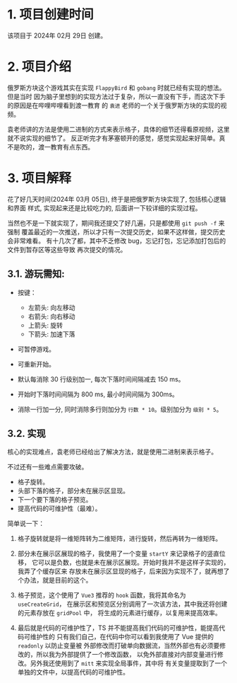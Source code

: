 # 1. 项目创建时间
该项目于 2024年 02月 29日 创建。

# 2. 项目介绍
俄罗斯方块这个游戏其实在实现 `FlappyBird` 和 `gobang` 时就已经有实现的想法。但是当时
因为脑子里想到的实现方法过于复杂，所以一直没有下手，而这次下手的原因是在哔哩哔哩看到渡一教育
的 `袁进` 老师的一个关于俄罗斯方块的实现的视频。

袁老师讲的方法是使用二进制的方式来表示格子，具体的细节还得看原视频，这里就不说实现的细节了。
反正听完才有茅塞顿开的感觉，感觉实现起来好简单。真不是吹的，渡一教育有点东西。

# 3. 项目解释
花了好几天时间(2024年 03月 05日), 终于是把俄罗斯方块实现了, 包括核心逻辑和界面
样式, 实现起来还是比较吃力的, 后面讲一下较详细的实现过程。

当然也不是一下就实现了，期间我还提交了好几遍，只是都使用 `git push -f` 来强制
覆盖最近的一次推送，所以才只有一次提交历史，如果不这样做，提交历史会非常难看。
有十几次了都，其中不乏修改 bug，忘记打包，忘记添加打包后的文件到暂存区等这些导致
再次提交的情况。

## 3.1. 游玩需知: 

- 按键：

  - 左箭头: 向左移动
  - 右箭头: 向右移动
  - 上箭头: 旋转
  - 下箭头: 加速下落

- 可暂停游戏。
- 可重新开始。
- 默认每消除 30 行级别加一, 每次下落时间间隔减去 150 ms。
- 开始时下落时间间隔为 800 ms, 最小时间间隔为 300ms。
- 消除一行加一分, 同时消除多行则加分为 `行数 * 10`。级别加分为 `级别 * 5`。

## 3.2. 实现
核心的实现难点，袁老师已经给出了解决方法，就是使用二进制来表示格子。

不过还有一些难点需要攻破。

- 格子旋转。
- 头部下落的格子，部分未在展示区显现。
- 下一个要下落的格子预览。
- 提高代码的可维护性（最难）。

简单说一下：

1. 格子旋转就是将一维矩阵转为二维矩阵，进行旋转，然后再转为一维矩阵。

2. 部分未在展示区展现的格子，我使用了一个变量 `startY` 来记录格子的竖直位移，
它可以是负数，也就是未在展示区展现。开始时我并不是这样子实现的，我弄了个缓存区来
存放未在展示区显现的格子，后来因为实现不了，就再想了个办法，就是目前的这个。

3. 格子预览，这个使用了 `Vue3` 推荐的 `hook` 函数，我将其命名为 `useCreateGrid`，
在展示区和预览区分别调用了一次该方法，其中我还将创建的元素存放在 `gridPool` 中，
将生成的元素进行缓存，以复用来提高效率。

4. 最后就是代码的可维护性了，TS 并不能提高我们代码的可维护性，能提高代码可维护性的
只有我们自己，在代码中你可以看到我使用了 Vue 提供的 `readonly` 以防止变量被
外部修改而打破单向数据流，当然外部也有必须要修改的，所以我为外部提供了一个修改函数，
以免外部直接对内部变量进行修改。另外我还使用到了 `mitt` 来实现全局事件，其中将
有关变量提取到了一个单独的文件中，以提高代码的可维护性。

